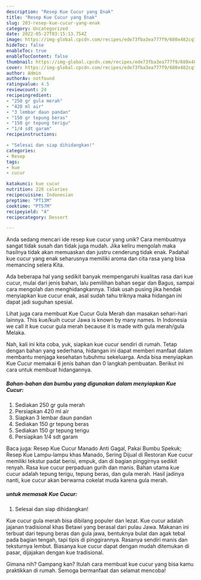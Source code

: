 ```yaml
---
description: "Resep Kue Cucur yang Enak"
title: "Resep Kue Cucur yang Enak"
slug: 203-resep-kue-cucur-yang-enak
category: Uncategorized
date: 2022-05-27T03:15:13.754Z
image: https://img-global.cpcdn.com/recipes/ede73fba3ea777f9/680x482cq70/kue-cucur-foto-resep-utama.jpg
hideToc: false
enableToc: true
enableTocContent: false
thumbnail: https://img-global.cpcdn.com/recipes/ede73fba3ea777f9/680x482cq70/kue-cucur-foto-resep-utama.jpg
cover: https://img-global.cpcdn.com/recipes/ede73fba3ea777f9/680x482cq70/kue-cucur-foto-resep-utama.jpg
author: Admin
authorAv: notfound
ratingvalue: 4.5
reviewcount: 24
recipeingredient:
- "250 gr gula merah"
- "420 ml air"
- "3 lembar daun pandan"
- "150 gr tepung beras"
- "150 gr tepung terigu"
- "1/4 sdt garam"
recipeinstructions:

- "Selesai dan siap dihidangkan!"
categories:
- Resep
tags:
- kue
- cucur

katakunci: kue cucur 
nutrition: 228 calories
recipecuisine: Indonesian
preptime: "PT13M"
cooktime: "PT57M"
recipeyield: "4"
recipecategory: Dessert

---
```





Anda sedang mencari ide resep kue cucur yang unik? Cara membuatnya sangat tidak susah dan tidak juga mudah. Jika keliru mengolah maka hasilnya tidak akan memuaskan dan justru cenderung tidak enak. Padahal kue cucur yang enak seharusnya memiliki aroma dan cita rasa yang bisa memancing selera Kita.





Ada beberapa hal yang sedikit banyak mempengaruhi kualitas rasa dari kue cucur, mulai dari jenis bahan, lalu pemilihan bahan segar dan Bagus, sampai cara mengolah dan menghidangkannya. Tidak usah pusing jika hendak menyiapkan kue cucur enak,      asal sudah tahu triknya maka hidangan ini dapat jadi suguhan spesial.














Lihat juga cara membuat Kue Cucur Gula Merah dan masakan sehari-hari lainnya. This kue/kuih cucur Jawa is known by many names. In Indonesia we call it kue cucur gula merah because it is made with gula merah/gula Melaka.






Nah, kali ini kita coba, yuk, siapkan kue cucur sendiri di rumah. Tetap dengan bahan yang sederhana, hidangan ini dapat memberi manfaat dalam membantu menjaga kesehatan tubuhmu sekeluarga. Anda bisa menyiapkan Kue Cucur memakai 6 jenis bahan dan 0 langkah pembuatan. Berikut ini cara untuk membuat hidangannya.

<!--inarticleads1-->

##### Bahan-bahan dan bumbu yang digunakan dalam menyiapkan Kue Cucur:

1. Sediakan 250 gr gula merah
1. Persiapkan 420 ml air
1. Siapkan 3 lembar daun pandan
1. Sediakan 150 gr tepung beras
1. Sediakan 150 gr tepung terigu
1. Persiapkan 1/4 sdt garam


Baca juga: Resep Kue Cucur Manado Anti Gagal, Pakai Bumbu Spekuk; Resep Kue Lampu-lampu khas Manado, Sering Dijual di Restoran Kue cucur memiliki tekstur padat berisi, empuk, dan di bagian pinggirnya sedikit renyah. Rasa kue cucur perpaduan gurih dan manis. Bahan utama kue cucur adalah tepung terigu, tepung beras, dan gula merah. Hasil jadinya nanti, kue cucur akan berwarna cokelat muda karena gula merah. 

<!--inarticleads2-->

#####  untuk memasak Kue Cucur:


1. Selesai dan siap dihidangkan!

Kue cucur gula merah bisa dibilang populer dan lezat. Kue cucur adalah jajanan tradisional khas Betawi yang berasal dari pulau Jawa. Makanan ini terbuat dari tepung beras dan gula jawa, bentuknya bulat dan agak tebal pada bagian tengah, tapi tipis di pinggirannya. Rasanya sendiri manis dan teksturnya lembut. Biasanya kue cucur dapat dengan mudah ditemukan di pasar, dijajakan dengan kue tradisional. 

Gimana nih? Gampang kan? Itulah cara membuat kue cucur yang bisa kamu praktikkan di rumah. Semoga bermanfaat dan selamat mencoba!

